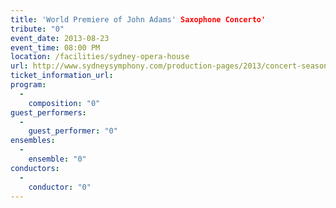 ```yaml
---
title: 'World Premiere of John Adams' Saxophone Concerto'
tribute: "0"
event_date: 2013-08-23
event_time: 08:00 PM
location: /facilities/sydney-opera-house
url: http://www.sydneysymphony.com/production-pages/2013/concert-season/john-adams-conducts-adams.aspx
ticket_information_url: 
program: 
  -
    composition: "0"
guest_performers: 
  -
    guest_performer: "0"
ensembles: 
  -
    ensemble: "0"
conductors: 
  -
    conductor: "0"
---
```

